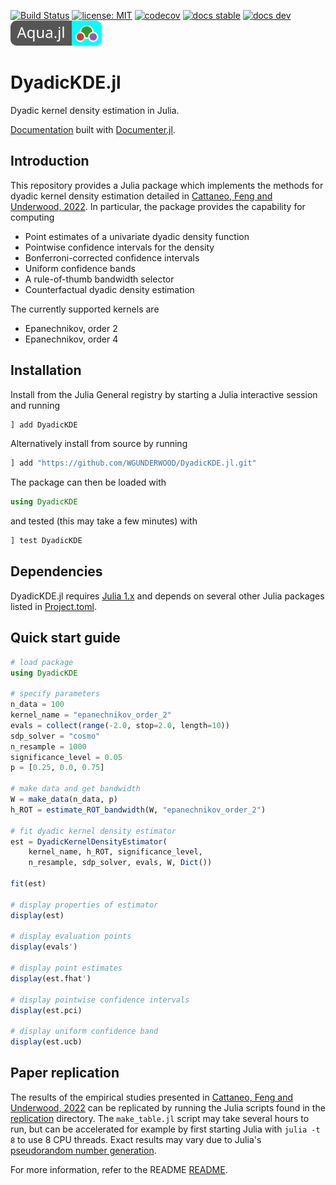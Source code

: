 [![Build Status](https://github.com/WGUNDERWOOD/DyadicKDE.jl/actions/workflows/CI.yml/badge.svg?branch=main)](https://github.com/WGUNDERWOOD/DyadicKDE.jl/actions/workflows/CI.yml?query=branch%3Amain)
[![license: MIT](https://img.shields.io/badge/license-MIT-blue.svg)](https://github.com/WGUNDERWOOD/DyadicKDE.jl/blob/main/LICENSE)
[![codecov](https://codecov.io/gh/WGUNDERWOOD/DyadicKDE.jl/branch/main/graph/badge.svg?token=JLN7VK2LT8)](https://codecov.io/gh/WGUNDERWOOD/DyadicKDE.jl)
[![docs stable](https://img.shields.io/badge/docs-stable-blue.svg)](https://WGUNDERWOOD.github.io/DyadicKDE.jl/stable)
[![docs dev](https://img.shields.io/badge/docs-dev-blue.svg)](https://WGUNDERWOOD.github.io/DyadicKDE.jl/dev)
[![Aqua QA](https://raw.githubusercontent.com/JuliaTesting/Aqua.jl/master/badge.svg)](https://github.com/JuliaTesting/Aqua.jl)

# DyadicKDE.jl

Dyadic kernel density estimation in Julia.

[Documentation](https://wgunderwood.github.io/DyadicKDE.jl/stable/)
built with
[Documenter.jl](https://juliadocs.github.io/Documenter.jl/stable/).

## Introduction

This repository provides a Julia package which implements the methods for
dyadic kernel density estimation detailed in
[Cattaneo, Feng and Underwood, 2022](https://arxiv.org/abs/2201.05967).
In particular, the package provides the capability for computing

- Point estimates of a univariate dyadic density function
- Pointwise confidence intervals for the density
- Bonferroni-corrected confidence intervals
- Uniform confidence bands
- A rule-of-thumb bandwidth selector
- Counterfactual dyadic density estimation

The currently supported kernels are

- Epanechnikov, order 2
- Epanechnikov, order 4

## Installation

Install from the Julia General registry by starting a
Julia interactive session and running

```julia
] add DyadicKDE
```

Alternatively install from source by running

```julia
] add "https://github.com/WGUNDERWOOD/DyadicKDE.jl.git"
```

The package can then be loaded with

```julia
using DyadicKDE
```

and tested (this may take a few minutes) with

```julia
] test DyadicKDE
```

## Dependencies

DyadicKDE.jl requires
[Julia 1.x](https://docs.julialang.org/en/v1/)
and depends on several other Julia packages listed in
[Project.toml](https://github.com/WGUNDERWOOD/DyadicKDE.jl/tree/main/Project.toml).

## Quick start guide

```julia
# load package
using DyadicKDE

# specify parameters
n_data = 100
kernel_name = "epanechnikov_order_2"
evals = collect(range(-2.0, stop=2.0, length=10))
sdp_solver = "cosmo"
n_resample = 1000
significance_level = 0.05
p = [0.25, 0.0, 0.75]

# make data and get bandwidth
W = make_data(n_data, p)
h_ROT = estimate_ROT_bandwidth(W, "epanechnikov_order_2")

# fit dyadic kernel density estimator
est = DyadicKernelDensityEstimator(
    kernel_name, h_ROT, significance_level,
    n_resample, sdp_solver, evals, W, Dict())

fit(est)

# display properties of estimator
display(est)

# display evaluation points
display(evals')

# display point estimates
display(est.fhat')

# display pointwise confidence intervals
display(est.pci)

# display uniform confidence band
display(est.ucb)
```

## Paper replication

The results of the empirical studies presented in
[Cattaneo, Feng and Underwood, 2022](https://arxiv.org/abs/2201.05967)
can be replicated by running the Julia scripts found in the
[replication](https://github.com/WGUNDERWOOD/DyadicKDE.jl/tree/main/replication/)
directory.
The `make_table.jl` script may take several hours to run,
but can be accelerated for example by first starting Julia with
`julia -t 8` to use 8 CPU threads.
Exact results may vary due to Julia's
[pseudorandom number generation](https://docs.julialang.org/en/v1/stdlib/Random/).

For more information, refer to the README
[README](https://github.com/WGUNDERWOOD/DyadicKDE.jl/tree/main/replication/README.md).
